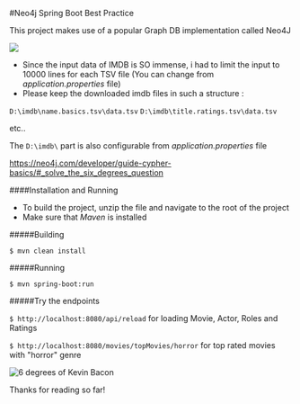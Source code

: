 #Neo4j Spring Boot Best Practice

This project makes use of a popular Graph DB implementation called Neo4J

![](https://neo4j.com/wp-content/themes/neo4jweb/assets/images/neo4j-logo-2015.png)

- Since the input data of IMDB is SO immense, i had to limit the input to 10000 lines for each TSV file (You can change from *application.properties* file)
- Please keep the downloaded imdb files in such a structure :

`D:\imdb\name.basics.tsv\data.tsv`
`D:\imdb\title.ratings.tsv\data.tsv`  

etc..

The `D:\imdb\` part is also configurable from *application.properties* file


https://neo4j.com/developer/guide-cypher-basics/#_solve_the_six_degrees_question


####Installation and Running
- To build the project, unzip the file and navigate to the root of the project
- Make sure that  *Maven* is installed

#####Building

`$ mvn clean install`

#####Running

`$ mvn spring-boot:run`

#####Try the endpoints

`$ http://localhost:8080/api/reload` for loading Movie, Actor, Roles and Ratings

`$ http://localhost:8080/movies/topMovies/horror` for top rated movies with "horror" genre

![6 degrees of Kevin Bacon](https://maxdemarzidotcom.files.wordpress.com/2012/01/kevin-bacon-six-degrees-590x350.jpg "6 degrees of Kevin Bacon")

Thanks for reading so far!
